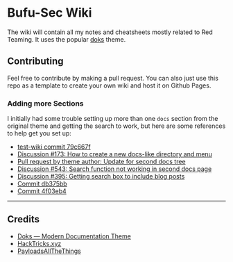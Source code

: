 # Bufu-Sec Wiki

The wiki will contain all my notes and cheatsheets mostly related to Red Teaming. It uses the popular [doks](https://github.com/h-enk/doks) theme.

## Contributing

Feel free to contribute by making a pull request. You can also just use this repo as a template to create your own wiki and host it on Github Pages.

### Adding more Sections

I initially had some trouble setting up more than one `docs` section from the original theme and getting the search to work, but here are some references to help get you set up:

- [test-wiki commit 79c667f](https://github.com/xbufu/test-wiki/commit/8d4ff9b089a618e9319de1f3e986f87acd609417)
- [Discussion #173: How to create a new docs-like directory and menu](https://github.com/h-enk/doks/discussions/173)
- [Pull request by theme author: Update for second docs tree](https://github.com/atwriter/new_doks_site/pull/1/commits/40e6eae81a8748645525afadf21b1759ce5f2c77)
- [Discussion #543: Search function not working in second docs page](https://github.com/h-enk/doks/discussions/543)
- [Discussion #395: Getting search box to include blog posts](https://github.com/h-enk/doks/discussions/395)
- [Commit db375bb](https://github.com/xbufu/wiki/commit/db375bb641f08cc7a67f12c576ac6f6884044b59)
- [Commit 4f03eb4](https://github.com/xbufu/wiki/commit/4f03eb4d821eacb609c1634e7d9c1a9875b80fbd)

---

## Credits

- [Doks — Modern Documentation Theme](https://raw.githubusercontent.com/h-enk/doks)
- [HackTricks.xyz](https://book.hacktricks.xyz/)
- [PayloadsAllTheThings](https://github.com/swisskyrepo/PayloadsAllTheThings)
